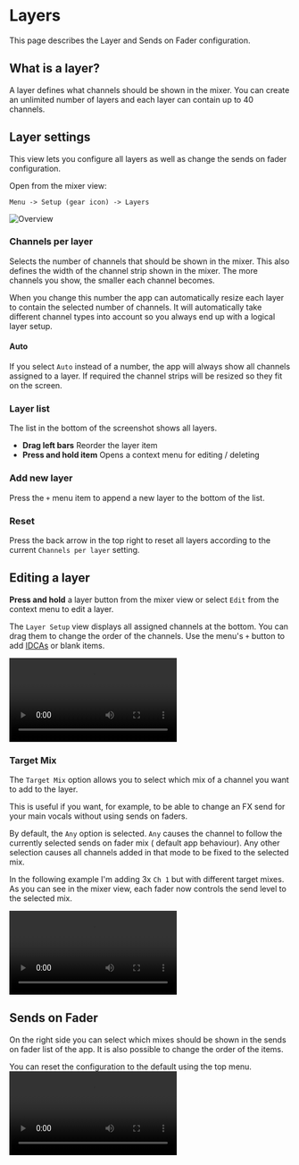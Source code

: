 # Layers

This page describes the Layer and Sends on Fader configuration.

## What is a layer?

A layer defines what channels should be shown in the mixer.
You can create an unlimited number of layers and each layer can contain up to 40 channels.

## Layer settings

This view lets you configure all layers as well as change the sends on fader configuration.

Open from the mixer view:

```
Menu -> Setup (gear icon) -> Layers
```

![Overview](img/layers-settings.png)

### Channels per layer

Selects the number of channels that should be shown in the mixer.
This also defines the width of the channel strip shown in the mixer. The more channels you show, the smaller each
channel becomes.

When you change this number the app can automatically resize each layer to contain the selected number of channels.
It will automatically take different channel types into account so you always end up with a logical layer setup.

#### Auto

If you select `Auto` instead of a number, the app will always show all channels assigned to a layer. If required the
channel strips will be resized so they fit on the screen.

### Layer list

The list in the bottom of the screenshot shows all layers.

- **Drag left bars** Reorder the layer item
- **Press and hold item** Opens a context menu for editing / deleting

### Add new layer

Press the `+` menu item to append a new layer to the bottom of the list.

### Reset

Press the back arrow in the top right to reset all layers according to the current `Channels per layer` setting.

## Editing a layer

**Press and hold** a layer button from the mixer view or select `Edit` from the context menu to edit a layer.

The `Layer Setup` view displays all assigned channels at the bottom. You can drag them to change the order of the
channels.
Use the menu's `+` button to add [IDCAs](layer-idcas.md) or blank items.

![type:video](gif/layer-channel-drag.webm)

### Target Mix

The `Target Mix` option allows you to select which mix of a channel you want to add to the layer.

This is useful if you want, for example, to be able to change an FX send for your main vocals without using sends on
faders.

By default, the `Any` option is selected. `Any` causes the channel to follow the currently selected sends on fader mix (
default app behaviour). Any other selection causes all channels added in that mode to be fixed to the selected mix.

In the following example I'm adding 3x `Ch 1` but with different target mixes. As you can see in the mixer view, each
fader now controls the send level to the selected mix.

![type:video](gif/layer-target-mix.webm)

## Sends on Fader

On the right side you can select which mixes should be shown in the sends on fader list of the app.
It is also possible to change the order of the items.

You can reset the configuration to the default using the top menu.
![type:video](gif/sof-config.webm)
